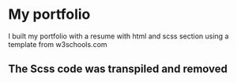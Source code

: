 # My portfolio

I built my portfolio with a resume with html and scss
section using a template from w3schools.com

## The Scss code was transpiled and removed
